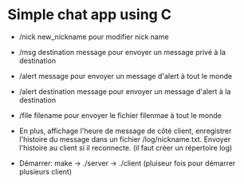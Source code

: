 # Simple chat app using C
- /nick new_nickname pour modifier nick name
- /msg destination message pour envoyer un message privé à la destination
- /alert message pour envoyer un message d'alert à tout le monde
- /alert destination message pour envoyer un message d'alert à la destination
- /file filename pour envoyer le fichier filenmae à tout le monde
- En plus, affichage l'heure de message de côté client, enregistrer l'histoire du message dans un fichier
/log/nickname.txt. Envoyer l'histoire au client si il reconnecte. (il faut créer un répertoire log)

- Démarrer: make -> ./server -> ./client (pluiseur fois pour démarrer plusieurs client)